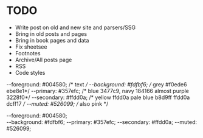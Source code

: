 # TODO

- Write post on old and new site and parsers/SSG
- Bring in old posts and pages
- Bring in book pages and data
- Fix sheetsee
- Footnotes
- Archive/All posts page
- RSS
- Code styles

--foreground:   #004580;     /* text */
--background:   #fdfbf6;  /* grey #f0ede6 ebe8e1*/
--primary:      #357efc;  /* blue  3477c9, navy 184166 almost purple 3228f0*/
--secondary:    #ffdd0a;  /* yellow ffdd0a pale blue b8d9ff ffdd0a dcff17 */
--muted:        #526099;  /* also pink */

--foreground:   #004580;    
--background:   #fdfbf6; 
--primary:      #357efc; 
--secondary:    #ffdd0a; 
--muted:        #526099; 